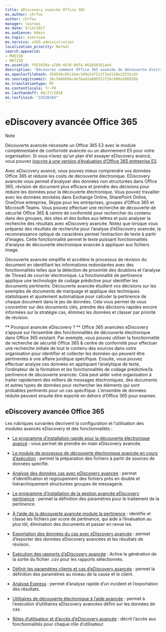 ```yaml
---
title: eDiscovery avancée Office 365
ms.author: chrfox
author: chrfox
manager: laurawi
ms.date: 9/14/2017
ms.audience: Admin
ms.topic: overview
ms.service: o365-administration
localization_priority: Normal
search.appverid:
- MOE150
- MET150
ms.assetid: fd53438a-a760-45f6-9df4-861b50161ae4
description: 'Découvrez comment Office 365 avancée de découverte électronique peut vous aider à analyser des données dans Office 365, de rationaliser les révisions de documents et prendre des décisions efficaces eDiscovery.  '
ms.openlocfilehash: 450936c65c24ac3d0e24f512f3ad110e22532c03
ms.sourcegitcommit: 36c5466056cdef6ad2a8d9372f2bc009a30892bb
ms.translationtype: MT
ms.contentlocale: fr-FR
ms.lasthandoff: 08/27/2018
ms.locfileid: "22528365"
---
```

# <a name="office-365-advanced-ediscovery"></a>eDiscovery avancée Office 365

> [!NOTE]
> Découverte avancée nécessite un Office 365 E3 avec le module complémentaire de conformité avancée ou un abonnement E5 pour votre organisation. Si vous n’avez qu’un plan d’et essayer eDiscovery avancé, vous pouvez [inscrire à une version d’évaluation d’Office 365 entreprise E5](https://go.microsoft.com/fwlink/p/?LinkID=698279). 
  
Avec eDiscovery avancé, vous pouvez mieux comprendre vos données Office 365 et réduire les coûts de découverte électronique. EDiscovery avancée vous permet d’analyser des données non structurées dans Office 365, révision de document plus efficace et prendre des décisions pour réduire les données pour la découverte électronique. Vous pouvez travailler avec les données stockées dans Exchange Online, SharePoint Online, OneDrive entreprise, Skype pour les entreprises, groupes d’Office 365 et Microsoft Teams. Vous pouvez effectuer une recherche de découverte de sécurité Office 365 &amp; centre de conformité pour rechercher du contenu dans des groupes, des sites et des boîtes aux lettres et puis analyser la recherche des résultats avec eDiscovery avancée. Notez que lorsque vous préparez des résultats de recherche pour l’analyse d’eDiscovery avancée, la reconnaissance optique de caractères permet l’extraction de texte à partir d’images. Cette fonctionnalité permet le texte puissant fonctionnalités d’analyse de découverte électronique avancée à appliquer aux fichiers image.
  
Découverte avancée simplifie et accélère le processus de révision du document en identifiant les informations redondantes avec des fonctionnalités telles que la détection de proximité des doublons et l’analyse de Thread de courrier électronique. La fonctionnalité de pertinence applique une technologie de codage prédictive pour identifier les documents pertinents. Découverte avancée étudient vos décisions sur les exemples de documents de marquage et applique des techniques statistiques et ajustement automatique pour calculer la pertinence de chaque document dans le jeu de données. Cela vous permet de vous concentrer sur des documents clés, prendre des décisions rapides encore informées sur la stratégie cas, éliminez les données et classer par priorité de révision.
  
 ** Pourquoi avancée eDiscovery ? ** Office 365 avancées eDiscovery s’appuie sur l’ensemble des fonctionnalités de découverte électronique dans Office 365 existant. Par exemple, vous pouvez utiliser la fonctionnalité de recherche de sécurité Office 365 &amp; centre de conformité pour effectuer une recherche initiale de tout le contenu des sources dans votre organisation pour identifier et collecter les données qui peuvent être pertinentes à une affaire juridique spécifique. Ensuite, vous pouvez effectuer analyse ces données en appliquant l’analytique de texte, l’ordinateur de la formation et les fonctionnalités de codage prédictive/la pertinence de découverte avancée. Cela peut aider votre organisation à traiter rapidement des milliers de messages électroniques, des documents et autres types de données pour rechercher les éléments qui sont probables pertinents pour un cas spécifique. L’ensemble de données réduite peuvent ensuite être exporté en dehors d’Office 365 pour examen. 
  
## <a name="office-365-advanced-ediscovery"></a>eDiscovery avancée Office 365

Les rubriques suivantes décrivent la configuration et l’utilisation des modules avancés eDiscovery et des fonctionnalités :
  
- [Le programme d’installation rapide pour la découverte électronique avancé](quick-setup-for-advanced-ediscovery.md) : vous permet de prendre en main eDiscovery avancée. 
    
- [Le module de processus de découverte électronique avancée en cours d’exécution](run-the-process-module-in-advanced-ediscovery.md) : permet la préparation des fichiers à partir de sources de données spécifié. 
    
- [Analyse des données cas avec eDiscovery avancée](analyze-case-data-with-advanced-ediscovery.md) : permet d’identification et regroupement des fichiers près en double et hiérarchiquement structurées groupes de messagerie. 
    
- [Le programme d’installation de la gestion avancée eDiscovery pertinence](manage-relevance-setup-in-advanced-ediscovery.md) : permet la définition des paramètres pour le traitement de la pertinence. 
    
- [À l’aide de la découverte avancée module la pertinence](use-relevance-in-advanced-ediscovery.md) : identifie et classe les fichiers par score de pertinence, qui aide à l’évaluation au plus tôt, élimination des documents et passer en revue les. 
    
- [Exportation des données du cas avec eDiscovery avancée](export-case-data-in-advanced-ediscovery.md) : permet d’exporter des données eDiscovery avancées et les résultats de révision. 
    
- [Exécution des rapports d’eDiscovery avancée](run-reports-in-advanced-ediscovery.md) : Active la génération de la sortie du fichier .csv pour les rapports sélectionnés. 
    
- [Définir les paramètres clients et cas d’eDiscovery avancée](define-case-and-tenant-settings-in-advanced-ediscovery.md) : permet la définition des paramètres au niveau de la casse et le client. 
    
- [Analyse Express](use-express-analysis-in-advanced-ediscovery.md) : permet d’analyse rapide d’un incident et l’exportation des résultats. 
    
- [Utilitaires de découverte électronique à l’aide avancée](use-advanced-ediscovery-utilities.md) : permet à l’exécution d’utilitaires eDiscovery avancées défini sur les données de cas. 
    
- [Rôles d’utilisateur et d’accès d’eDiscovery avancée](user-roles-and-access-in-advanced-ediscovery.md) : décrit l’accès aux fonctionnalités pour chaque rôle d’utilisateur. 
    

